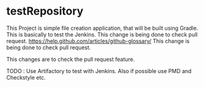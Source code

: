 # testRepository


This Project is simple file creation application, that will be built using Gradle.
This is basically to test the Jenkins.
This change is being done to check pull request.
https://help.github.com/articles/github-glossary/
This change is being done to check pull request.

This changes are to check the pull request feature.

TODO : Use Artifactory to test with Jenkins. Also if possible use PMD and Checkstyle etc.